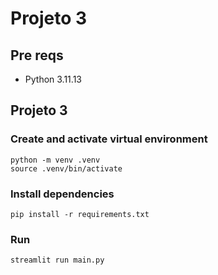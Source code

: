 # Projeto 3

## Pre reqs
* Python 3.11.13

## Projeto 3

### Create and activate virtual environment

```
python -m venv .venv 
source .venv/bin/activate
```

### Install dependencies

```
pip install -r requirements.txt
```

### Run

```
streamlit run main.py
```
